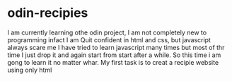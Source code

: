 # odin-recipies
I am currently learning othe odin project, I am not completely new to programming infact I am Quit confident in html and css, but javascript always scare me I have tried to learn javascript many times but most of thr time I just drop it and again start from start after a while.
So this time i am gong to learn it no matter whar.
My first task is to creat a recipie website using only html